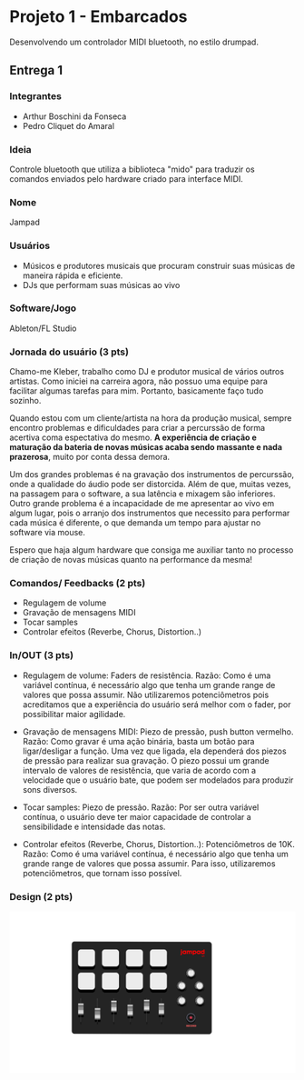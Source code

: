 # Projeto 1 - Embarcados

Desenvolvendo um controlador MIDI bluetooth, no estilo drumpad.

## Entrega 1

### Integrantes

- Arthur Boschini da Fonseca
- Pedro Cliquet do Amaral

### Ideia

Controle bluetooth que utiliza a biblioteca "mido" para traduzir os comandos enviados pelo hardware criado para interface MIDI.

### Nome

Jampad

### Usuários

- Músicos e produtores musicais que procuram construir suas músicas de maneira rápida e eficiente.
- DJs que performam suas músicas ao vivo

### Software/Jogo 

Ableton/FL Studio

### Jornada do usuário (3 pts)

Chamo-me Kleber, trabalho como DJ e produtor musical de vários outros artistas. Como iniciei na carreira agora, não possuo uma equipe para facilitar algumas tarefas para mim. Portanto, basicamente faço tudo sozinho.

Quando estou com um cliente/artista na hora da produção musical, sempre encontro problemas e dificuldades para criar a percurssão de forma acertiva coma espectativa do mesmo. **A experiência de criação e maturação da bateria de novas músicas acaba sendo massante e nada prazerosa**, muito por conta dessa demora.

Um dos grandes problemas é na gravação dos instrumentos de percurssão, onde a qualidade do áudio pode ser distorcida. Além de que, muitas vezes, na passagem para o software, a sua latência e mixagem são inferiores.
Outro grande problema é a incapacidade de me apresentar ao vivo em algum lugar, pois o arranjo dos instrumentos que necessito para performar cada música é diferente, o que demanda um tempo para ajustar no software via mouse.
 
Espero que haja algum hardware que consiga me auxiliar tanto no processo de criação de novas músicas quanto na performance da mesma!

### Comandos/ Feedbacks (2 pts)

- Regulagem de volume
- Gravação de mensagens MIDI
- Tocar samples
- Controlar efeitos (Reverbe, Chorus, Distortion..)

### In/OUT (3 pts)

- Regulagem de volume: Faders de resistência.       Razão: Como é uma variável contínua, é necessário algo que tenha um grande range de valores que possa assumir. Não utilizaremos potenciômetros pois acreditamos que a experiência do usuário será melhor com o fader, por possibilitar maior agilidade. 
  
- Gravação de mensagens MIDI: Piezo de pressão, push button vermelho.      Razão: Como gravar é uma ação binária, basta um botão para ligar/desligar a função. Uma vez que ligada, ela dependerá dos piezos de pressão para realizar sua gravação. O piezo possui um grande intervalo de valores de resistência, que varia de acordo com a velocidade que o usuário bate, que podem ser modelados para produzir sons diversos.
  
- Tocar samples: Piezo de pressão.      Razão: Por ser outra variável contínua, o usuário deve ter maior capacidade de controlar a sensibilidade e intensidade das notas.
  
- Controlar efeitos (Reverbe, Chorus, Distortion..): Potenciômetros de 10K.      Razão: Como é uma variável contínua, é necessário algo que tenha um grande range de valores que possa assumir. Para isso, utilizaremos potenciômetros, que tornam isso possível.

### Design (2 pts)

![alt text](modelo.png)
